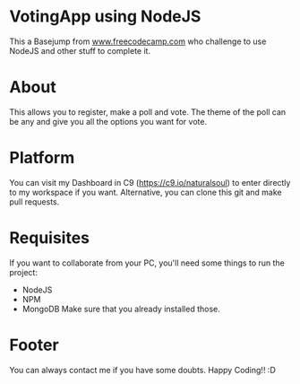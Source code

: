 # VotingApp using NodeJS

This a Basejump from www.freecodecamp.com who challenge to use NodeJS and other stuff to complete it.

About
=====
This allows you to register, make a poll and vote. The theme of the poll can be any and give you all the options you
want for vote.

Platform
========
You can visit my Dashboard in C9 (https://c9.io/naturalsoul) to enter directly to my workspace if you want. Alternative,
you can clone this git and make pull requests.

Requisites
==========
If you want to collaborate from your PC, you'll need some things to run the project:
  - NodeJS
  - NPM
  - MongoDB
Make sure that you already installed those.

Footer
======
You can always contact me if you have some doubts. Happy Coding!! :D
